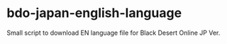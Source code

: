 # bdo-japan-english-language
Small script to download EN language file for Black Desert Online JP Ver.
